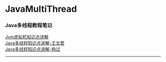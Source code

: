 # JavaMultiThread
### Java多线程教程笔记

[Jvm虚拟机知识点讲解](./jvm-learn/jvm.md)  
[Java多线程知识点讲解-王文君](./multi-thread-wangwenjun/thread_wwj.md)  
[Java多线程知识点讲解-杨过](./multi-thread-yangguo/thread_yg.md)

---















































  
